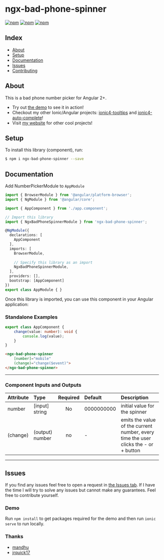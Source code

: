 # ngx-bad-phone-spinner

[![npm](https://img.shields.io/npm/l/ngx-bad-phone-spinner.svg)](https://www.npmjs.com/package/ngx-bad-phone-spinner/)
[![npm](https://img.shields.io/npm/dt/ngx-bad-phone-spinner.svg)](https://www.npmjs.com/package/ngx-bad-phone-spinner)
[![npm](https://img.shields.io/npm/dm/ngx-bad-phone-spinner.svg)](https://www.npmjs.com/package/ngx-bad-phone-spinner)

## Index ##

* [About](#about)
* [Setup](#setup)
* [Documentation](#documentation)
* [Issues](#issues)
* [Contributing](#contributing)

## About ## 

This is a bad phone number picker for Angular 2+. 

* Try out [the demo](https://ngx-bad-phone-spinner.jrquick.com) to see it in action!
* Checkout my other Ionic/Angular projects: [ionic4-tooltips](https://github.com/jrquick17/ionic4-tooltips) and [ionic4-auto-complete](https://github.com/jrquick17/ionic4-auto-complete)!
* Visit [my website](https://jrquick.com) for other cool projects!

## Setup ##

To install this library (component), run:
```bash
$ npm i ngx-bad-phone-spinner --save
```

## Documentation ##
Add NumberPickerModule to `AppModule`

```typescript
import { BrowserModule } from '@angular/platform-browser';
import { NgModule } from '@angular/core';

import { AppComponent } from './app.component';

// Import this library
import { NgxBadPhoneSpinnerModule } from 'ngx-bad-phone-spinner';

@NgModule({
  declarations: [
    AppComponent
  ],
  imports: [
    BrowserModule,
    
    // Specify this library as an import
    NgxBadPhoneSpinnerModule,
  ],
  providers: [],
  bootstrap: [AppComponent]
})
export class AppModule { }
```

Once this library is imported, you can use this component in your Angular application:
### Standalone Examples

```typescript
export class AppComponent {
    change(value: number): void {
        console.log(value);
    }
}
```

```html
<ngx-bad-phone-spinner
    [number]="mobile"
    (change)="change($event)">
</ngx-bad-phone-spinner>
```

--------------------------------------------------------------------------------------------
### Component Inputs and Outputs
| Attribute        | Type           | Required  | Default | Description |
| :------------- |:-------------| :-----:| :----| :-----|
| number | [input] string | No | 0000000000 | initial value for the spinner |
| (change) | (output) number | no | - | emits the value of the current number, every time the user clicks the - or + button |


-------------------------------------------------------------------------------------------------------

## Issues ##

If you find any issues feel free to open a request in [the Issues tab](https://github.com/jrquick17/ngx-bad-phone-spinner/issues). If I have the time I will try to solve any issues but cannot make any guarantees. Feel free to contribute yourself.

### Demo ###

Run `npm install` to get packages required for the demo and then run `ionic serve` to run locally.

### Thanks ###

* [mandhu](https://github.com/mandhu)
* [jrquick17](https://github.com/jrquick17)

